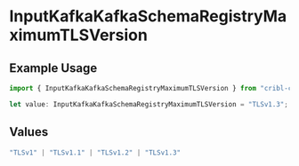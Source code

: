 # InputKafkaKafkaSchemaRegistryMaximumTLSVersion

## Example Usage

```typescript
import { InputKafkaKafkaSchemaRegistryMaximumTLSVersion } from "cribl-control-plane/models";

let value: InputKafkaKafkaSchemaRegistryMaximumTLSVersion = "TLSv1.3";
```

## Values

```typescript
"TLSv1" | "TLSv1.1" | "TLSv1.2" | "TLSv1.3"
```